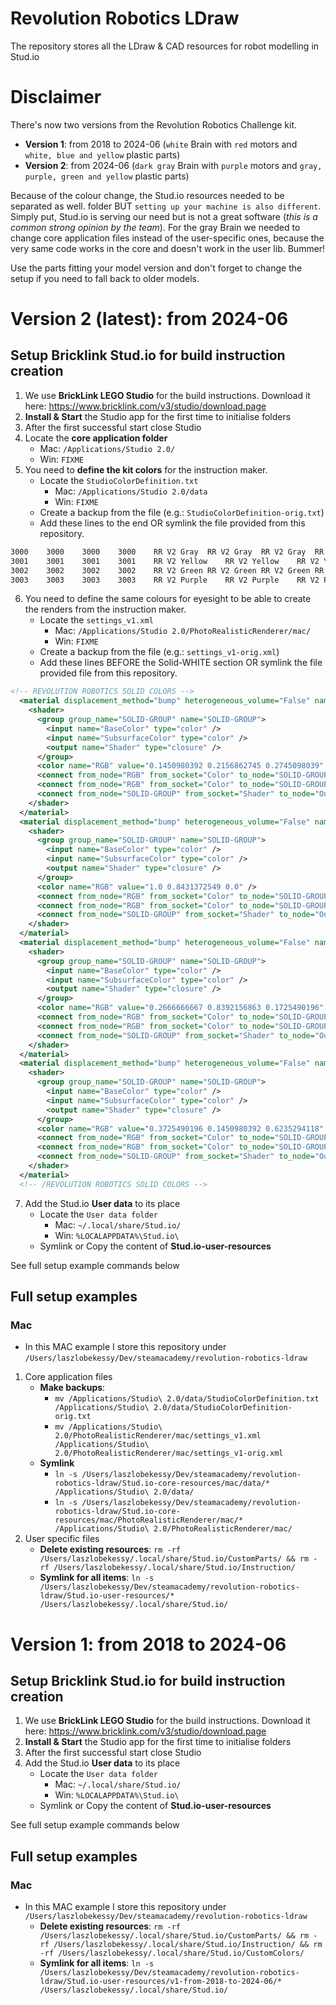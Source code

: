 # Revolution Robotics LDraw
The repository stores all the LDraw & CAD resources for robot modelling in Stud.io

# Disclaimer
There's now two versions from the Revolution Robotics Challenge kit.
- **Version 1**: from 2018 to 2024-06 (`white` Brain with `red` motors and `white, blue and yellow` plastic parts)
- **Version 2**: from 2024-06 (`dark gray` Brain with `purple` motors and `gray, purple, green and yellow` plastic parts)

Because of the colour change, the Stud.io resources needed to be separated as well. folder BUT `setting up your machine is also different`. Simply put, Stud.io is serving our need but is not a great software (*this is a common strong opinion by the team*). For the gray Brain we needed to change core application files instead of the user-specific ones, because the very same code works in the core and doesn't work in the user lib. Bummer!

Use the parts fitting your model version and don't forget to change the setup if you need to fall back to older models.

# Version 2 (latest): from 2024-06
## Setup Bricklink Stud.io for build instruction creation
1. We use **BrickLink LEGO Studio** for the build instructions. Download it here: https://www.bricklink.com/v3/studio/download.page
2. **Install & Start** the Studio app for the first time to initialise folders
3. After the first successful start close Studio
4. Locate the **core application folder**
    - Mac: `/Applications/Studio 2.0/`
    - Win: `FIXME`
5. You need to **define the kit colors** for the instruction maker. 
    - Locate the `StudioColorDefinition.txt`
        - Mac: `/Applications/Studio 2.0/data`
        - Win: `FIXME`
    - Create a backup from the file (e.g.: `StudioColorDefinition-orig.txt`)
    - Add these lines to the end OR symlink the file provided from this repository.
```txt
3000	3000	3000	3000	RR V2 Gray	RR V2 Gray	RR V2 Gray	RR V2 Gray	#253746	1	Solid Colors	1	o		47,21,0,73	Revolution Robotics
3001	3001	3001	3001	RR V2 Yellow	RR V2 Yellow	RR V2 Yellow	RR V2 Yellow	#FFD700	1	Solid Colors	1	o		0,16,100,0	Revolution Robotics
3002	3002	3002	3002	RR V2 Green	RR V2 Green	RR V2 Green	RR V2 Green	#44D62C	1	Solid Colors	1	o		68,0,79,16	Revolution Robotics
3003	3003	3003	3003	RR V2 Purple	RR V2 Purple	RR V2 Purple	RR V2 Purple	#5F259F	1	Solid Colors	1	o		40,77,0,38	Revolution Robotics
```

6. You need to define the same colours for eyesight to be able to create the renders from the instruction maker. 
    - Locate the `settings_v1.xml`
        - Mac: `/Applications/Studio 2.0/PhotoRealisticRenderer/mac/`
        - Win: `FIXME`
    - Create a backup from the file (e.g.: `settings_v1-orig.xml`)
    - Add these lines BEFORE the Solid-WHITE section OR symlink the file provided file from this repository.
```xml
<!-- REVOLUTION ROBOTICS SOLID COLORS -->
  <material displacement_method="bump" heterogeneous_volume="False" name="SOLID-RR_V2_GRAY" use_local_tuning="False" use_mis="True" use_transparent_shadow="True" volume_interpolation_method="linear" volume_sampling_method="multiple_importance">
    <shader>
      <group group_name="SOLID-GROUP" name="SOLID-GROUP">
        <input name="BaseColor" type="color" />
        <input name="SubsurfaceColor" type="color" />
        <output name="Shader" type="closure" />
      </group>
      <color name="RGB" value="0.1450980392 0.2156862745 0.2745098039" />
      <connect from_node="RGB" from_socket="Color" to_node="SOLID-GROUP" to_socket="BaseColor" />
      <connect from_node="RGB" from_socket="Color" to_node="SOLID-GROUP" to_socket="SubsurfaceColor" />
      <connect from_node="SOLID-GROUP" from_socket="Shader" to_node="Output" to_socket="Surface" />
    </shader>
  </material>
  <material displacement_method="bump" heterogeneous_volume="False" name="SOLID-RR_V2_YELLOW" use_local_tuning="False" use_mis="True" use_transparent_shadow="True" volume_interpolation_method="linear" volume_sampling_method="multiple_importance">
    <shader>
      <group group_name="SOLID-GROUP" name="SOLID-GROUP">
        <input name="BaseColor" type="color" />
        <input name="SubsurfaceColor" type="color" />
        <output name="Shader" type="closure" />
      </group>
      <color name="RGB" value="1.0 0.8431372549 0.0" />
      <connect from_node="RGB" from_socket="Color" to_node="SOLID-GROUP" to_socket="BaseColor" />
      <connect from_node="RGB" from_socket="Color" to_node="SOLID-GROUP" to_socket="SubsurfaceColor" />
      <connect from_node="SOLID-GROUP" from_socket="Shader" to_node="Output" to_socket="Surface" />
    </shader>
  </material>
  <material displacement_method="bump" heterogeneous_volume="False" name="SOLID-RR_V2_GREEN" use_local_tuning="False" use_mis="True" use_transparent_shadow="True" volume_interpolation_method="linear" volume_sampling_method="multiple_importance">
    <shader>
      <group group_name="SOLID-GROUP" name="SOLID-GROUP">
        <input name="BaseColor" type="color" />
        <input name="SubsurfaceColor" type="color" />
        <output name="Shader" type="closure" />
      </group>
      <color name="RGB" value="0.2666666667 0.8392156863 0.1725490196" />
      <connect from_node="RGB" from_socket="Color" to_node="SOLID-GROUP" to_socket="BaseColor" />
      <connect from_node="RGB" from_socket="Color" to_node="SOLID-GROUP" to_socket="SubsurfaceColor" />
      <connect from_node="SOLID-GROUP" from_socket="Shader" to_node="Output" to_socket="Surface" />
    </shader>
  </material>
  <material displacement_method="bump" heterogeneous_volume="False" name="SOLID-RR_V2_PURPLE" use_local_tuning="False" use_mis="True" use_transparent_shadow="True" volume_interpolation_method="linear" volume_sampling_method="multiple_importance">
    <shader>
      <group group_name="SOLID-GROUP" name="SOLID-GROUP">
        <input name="BaseColor" type="color" />
        <input name="SubsurfaceColor" type="color" />
        <output name="Shader" type="closure" />
      </group>
      <color name="RGB" value="0.3725490196 0.1450980392 0.6235294118" />
      <connect from_node="RGB" from_socket="Color" to_node="SOLID-GROUP" to_socket="BaseColor" />
      <connect from_node="RGB" from_socket="Color" to_node="SOLID-GROUP" to_socket="SubsurfaceColor" />
      <connect from_node="SOLID-GROUP" from_socket="Shader" to_node="Output" to_socket="Surface" />
    </shader>
  </material>
  <!-- /REVOLUTION ROBOTICS SOLID COLORS -->
```

7. Add the Stud.io **User data** to its place
    - Locate the `User data folder`
        - Mac: `~/.local/share/Stud.io/`
        - Win: `%LOCALAPPDATA%\Stud.io\`
    - Symlink or Copy the content of **Stud.io-user-resources**

See full setup example commands below

## Full setup examples
### Mac
- In this MAC example I store this repository under `/Users/laszlobekessy/Dev/steamacademy/revolution-robotics-ldraw`
1. Core application files
    - **Make backups**: 
        - `mv /Applications/Studio\ 2.0/data/StudioColorDefinition.txt /Applications/Studio\ 2.0/data/StudioColorDefinition-orig.txt`
        - `mv /Applications/Studio\ 2.0/PhotoRealisticRenderer/mac/settings_v1.xml /Applications/Studio\ 2.0/PhotoRealisticRenderer/mac/settings_v1-orig.xml`
    - **Symlink**
        - `ln -s /Users/laszlobekessy/Dev/steamacademy/revolution-robotics-ldraw/Stud.io-core-resources/mac/data/* /Applications/Studio\ 2.0/data/`
        - `ln -s /Users/laszlobekessy/Dev/steamacademy/revolution-robotics-ldraw/Stud.io-core-resources/mac/PhotoRealisticRenderer/mac/* /Applications/Studio\ 2.0/PhotoRealisticRenderer/mac/`
2. User specific files
    - **Delete existing resources**: `rm -rf /Users/laszlobekessy/.local/share/Stud.io/CustomParts/ && rm -rf /Users/laszlobekessy/.local/share/Stud.io/Instruction/`
    - **Symlink for all items**: `ln -s /Users/laszlobekessy/Dev/steamacademy/revolution-robotics-ldraw/Stud.io-user-resources/* /Users/laszlobekessy/.local/share/Stud.io/`



# Version 1: from 2018 to 2024-06
## Setup Bricklink Stud.io for build instruction creation
1. We use **BrickLink LEGO Studio** for the build instructions. Download it here: https://www.bricklink.com/v3/studio/download.page
2. **Install & Start** the Studio app for the first time to initialise folders
3. After the first successful start close Studio
4. Add the Stud.io **User data** to its place
    - Locate the `User data folder`
        - Mac: `~/.local/share/Stud.io/`
        - Win: `%LOCALAPPDATA%\Stud.io\`
    - Symlink or Copy the content of **Stud.io-user-resources**

See full setup example commands below

## Full setup examples
### Mac
- In this MAC example I store this repository under `/Users/laszlobekessy/Dev/steamacademy/revolution-robotics-ldraw`
    - **Delete existing resources**: `rm -rf /Users/laszlobekessy/.local/share/Stud.io/CustomParts/ && rm -rf /Users/laszlobekessy/.local/share/Stud.io/Instruction/ && rm -rf /Users/laszlobekessy/.local/share/Stud.io/CustomColors/`
    - **Symlink for all items**: `ln -s /Users/laszlobekessy/Dev/steamacademy/revolution-robotics-ldraw/Stud.io-user-resources/v1-from-2018-to-2024-06/* /Users/laszlobekessy/.local/share/Stud.io/`